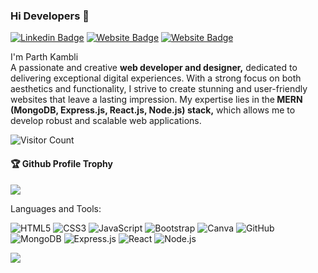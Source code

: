### Hi Developers 👋

[![Linkedin Badge](https://img.shields.io/badge/-Parth-blue?style=flat-square&logo=Linkedin&logoColor=white&link=https://www.linkedin.com/in/aakash--01629954/)](https://www.linkedin.com/in/parth-kambli-24880613a/)
[![Website Badge](https://img.shields.io/badge/WebSite-Parth-green)](https://parthkambli.github.io/My-profile/)
[![Website Badge](https://img.shields.io/badge/StackOverflow-Parth-yellow)](https://stackoverflow.com/users/13589428/parth-kambli?tab=profile)

I'm
Parth Kambli <br>
A passionate and creative <strong> web developer and designer,</strong> dedicated to delivering exceptional digital experiences. With a strong focus on both aesthetics and functionality, I strive to create stunning and user-friendly websites that leave a lasting impression. My expertise lies in the<strong> MERN (MongoDB, Express.js, React.js, Node.js) stack,</strong> which allows me to develop robust and scalable web applications.


![Visitor Count](https://profile-counter.glitch.me/parthkambli/count.svg)

<div>
  <h4>🏆 Github Profile Trophy</h4>
  <a href="https://github.com/ryo-ma/github-profile-trophy">
    <img src="https://github-profile-trophy.vercel.app/?username=parthkambli&column=7"/>
  </a>
</div>

Languages and Tools: 

<img alt="HTML5" src="https://img.shields.io/badge/HTML5-%23E34F26.svg?style=flat-square&logo=html5&logoColor=white"/> <img alt="CSS3" src="https://img.shields.io/badge/CSS3-%231572B6.svg?style=flat-square&logo=css3&logoColor=white"/> <img alt="JavaScript" src="https://img.shields.io/badge/JavaScript-%23F7DF1E.svg?style=flat-square&logo=javascript&logoColor=black"/> <img alt="Bootstrap" src="https://img.shields.io/badge/Bootstrap-%23563D7C.svg?style=flat-square&logo=bootstrap&logoColor=white"/> <img alt="Canva" src="https://img.shields.io/badge/Canva-%2300C4CC.svg?style=flat-square&logo=canva&logoColor=white"/> <img alt="GitHub" src="https://img.shields.io/badge/GitHub-%23181717.svg?style=flat-square&logo=github&logoColor=white"/> <img alt="MongoDB" src="https://img.shields.io/badge/MongoDB-%234ea94b.svg?style=flat-square&logo=mongodb&logoColor=white"/> <img alt="Express.js" src="https://img.shields.io/badge/Express.js-%23404d59.svg?style=flat-square&logo=express&logoColor=white"/> <img alt="React" src="https://img.shields.io/badge/React-%2361DAFB.svg?style=flat-square&logo=react&logoColor=white"/> <img alt="Node.js" src="https://img.shields.io/badge/Node.js-%2343853D.svg?style=flat-square&logo=node-dot-js&logoColor=white"/>


![](https://activity-graph.herokuapp.com/graph?username=parthkambli&theme=react-dark&area=true)
<!--
<details open="">
<summary>
  <g-emoji class="g-emoji" alias="chart_with_upwards_trend" fallback-src="https://github.githubassets.com/images/icons/emoji/unicode/1f4c8.png">📈</g-emoji>
  <strong>𝙶𝚒𝚝𝚑𝚞𝚋 𝚂𝚝𝚊𝚝𝚜 : </strong>
</summary>
<br/>

<p align="center">
    <img align="center" src="https://github-readme-stats.vercel.app/api?username=parthkambli&show_icons=true&hide_border=true&title_color=94b4a4&amp&icon_color=FFFFFF&amp&text_color=FFFFFF&amp&bg_color=000000&count_private=true&include_all_commits=true"/>
    <img align="center" height="195px" src="https://github-readme-stats.vercel.app/api/top-langs/?username=parthkambli&text_color=FFFFFF&bg_color=000000&title_color=94b4a4&langs_count=15&layout=compact&hide_border=true" />
</p>
</details>
<br/>
-->
